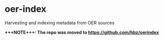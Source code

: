 # oer-index
Harvesting and indexing metadata from OER sources


**+++NOTE+++: The repo was moved to https://github.com/hbz/oerindex**
